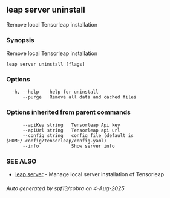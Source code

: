 ## leap server uninstall

Remove local Tensorleap installation

### Synopsis

Remove local Tensorleap installation

```
leap server uninstall [flags]
```

### Options

```
  -h, --help    help for uninstall
      --purge   Remove all data and cached files
```

### Options inherited from parent commands

```
      --apiKey string   Tensorleap Api key
      --apiUrl string   Tensorleap api url
      --config string   config file (default is $HOME/.config/tensorleap/config.yaml)
      --info            Show server info
```

### SEE ALSO

* [leap server](leap_server.md)	 - Manage local server installation of Tensorleap

###### Auto generated by spf13/cobra on 4-Aug-2025
